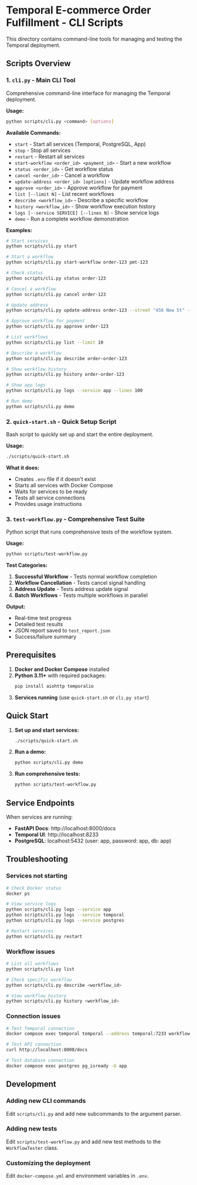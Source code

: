 # Temporal E-commerce Order Fulfillment - CLI Scripts

This directory contains command-line tools for managing and testing the Temporal deployment.

## Scripts Overview

### 1. `cli.py` - Main CLI Tool
Comprehensive command-line interface for managing the Temporal deployment.

**Usage:**
```bash
python scripts/cli.py <command> [options]
```

**Available Commands:**
- `start` - Start all services (Temporal, PostgreSQL, App)
- `stop` - Stop all services
- `restart` - Restart all services
- `start-workflow <order_id> <payment_id>` - Start a new workflow
- `status <order_id>` - Get workflow status
- `cancel <order_id>` - Cancel a workflow
- `update-address <order_id> [options]` - Update workflow address
- `approve <order_id>` - Approve workflow for payment
- `list [--limit N]` - List recent workflows
- `describe <workflow_id>` - Describe a specific workflow
- `history <workflow_id>` - Show workflow execution history
- `logs [--service SERVICE] [--lines N]` - Show service logs
- `demo` - Run a complete workflow demonstration

**Examples:**
```bash
# Start services
python scripts/cli.py start

# Start a workflow
python scripts/cli.py start-workflow order-123 pmt-123

# Check status
python scripts/cli.py status order-123

# Cancel a workflow
python scripts/cli.py cancel order-123

# Update address
python scripts/cli.py update-address order-123 --street "456 New St" --city "New City"

# Approve workflow for payment
python scripts/cli.py approve order-123

# List workflows
python scripts/cli.py list --limit 10

# Describe a workflow
python scripts/cli.py describe order-order-123

# Show workflow history
python scripts/cli.py history order-order-123

# Show app logs
python scripts/cli.py logs --service app --lines 100

# Run demo
python scripts/cli.py demo
```

### 2. `quick-start.sh` - Quick Setup Script
Bash script to quickly set up and start the entire deployment.

**Usage:**
```bash
./scripts/quick-start.sh
```

**What it does:**
- Creates `.env` file if it doesn't exist
- Starts all services with Docker Compose
- Waits for services to be ready
- Tests all service connections
- Provides usage instructions

### 3. `test-workflow.py` - Comprehensive Test Suite
Python script that runs comprehensive tests of the workflow system.

**Usage:**
```bash
python scripts/test-workflow.py
```

**Test Categories:**
1. **Successful Workflow** - Tests normal workflow completion
2. **Workflow Cancellation** - Tests cancel signal handling
3. **Address Update** - Tests address update signal
4. **Batch Workflows** - Tests multiple workflows in parallel

**Output:**
- Real-time test progress
- Detailed test results
- JSON report saved to `test_report.json`
- Success/failure summary

## Prerequisites

1. **Docker and Docker Compose** installed
2. **Python 3.11+** with required packages:
   ```bash
   pip install aiohttp temporalio
   ```
3. **Services running** (use `quick-start.sh` or `cli.py start`)

## Quick Start

1. **Set up and start services:**
   ```bash
   ./scripts/quick-start.sh
   ```

2. **Run a demo:**
   ```bash
   python scripts/cli.py demo
   ```

3. **Run comprehensive tests:**
   ```bash
   python scripts/test-workflow.py
   ```

## Service Endpoints

When services are running:
- **FastAPI Docs**: http://localhost:8000/docs
- **Temporal UI**: http://localhost:8233
- **PostgreSQL**: localhost:5432 (user: app, password: app, db: app)

## Troubleshooting

### Services not starting
```bash
# Check Docker status
docker ps

# View service logs
python scripts/cli.py logs --service app
python scripts/cli.py logs --service temporal
python scripts/cli.py logs --service postgres

# Restart services
python scripts/cli.py restart
```

### Workflow issues
```bash
# List all workflows
python scripts/cli.py list

# Check specific workflow
python scripts/cli.py describe <workflow_id>

# View workflow history
python scripts/cli.py history <workflow_id>
```

### Connection issues
```bash
# Test Temporal connection
docker compose exec temporal temporal --address temporal:7233 workflow list

# Test API connection
curl http://localhost:8000/docs

# Test database connection
docker compose exec postgres pg_isready -U app
```

## Development

### Adding new CLI commands
Edit `scripts/cli.py` and add new subcommands to the argument parser.

### Adding new tests
Edit `scripts/test-workflow.py` and add new test methods to the `WorkflowTester` class.

### Customizing the deployment
Edit `docker-compose.yml` and environment variables in `.env`.
